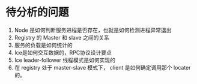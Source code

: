 # 待分析的问题

1. Node 是如何判断服务进程是否存在，也就是如何检测进程异常退出
2. Registry 的 Master 和 slave 之间的关系
3. 服务的负载是如何统计的
4. Ice是如何交互数据的，RPC协议设计要点
5. Ice leader-follower 线程模式是如何实现的
6. 在 registry 处于 master-slave 模式下， client 是如何确定调用那个 locater 的。